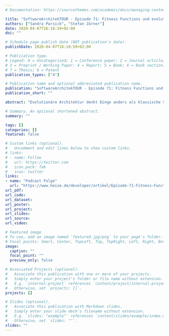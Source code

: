 ```yaml
---
# Documentation: https://sourcethemes.com/academic/docs/managing-content/

title: "SoftwareArchitekTOUR - Episode 71: Fitness Functions und evolutionäre Architektur"
authors: ["Sandra Parsick", "Stefan Zörner"]
date: 2020-04-07T16:18:59+02:00
doi: ""

# Schedule page publish date (NOT publication's date).
publishDate: 2020-04-07T16:18:59+02:00

# Publication type.
# Legend: 0 = Uncategorized; 1 = Conference paper; 2 = Journal article;
# 3 = Preprint / Working Paper; 4 = Report; 5 = Book; 6 = Book section;
# 7 = Thesis; 8 = Patent
publication_types: ["4"]

# Publication name and optional abbreviated publication name.
publication: "SoftwareArchitekTOUR - Episode 71: Fitness Functions und evolutionäre Architektur"
publication_short: ""

abstract: "Evolutionäre Architektur denkt Dinge anders als klassische Softwarearchitektur. So lädt sie Teams zu Anpassungen ihrer Lösungsansätze an neue Gegebenheiten geradezu ein. Aber taugen die neuen Ideen? Wie testet man überhaupt Softwarearchitektur? In dieser Folge diskutieren Sandra Parsick und Stefan Zörner Fitness Functions als eine Möglichkeit, um als Team frühzeitig und im Extremfall sogar automatisch Rückmeldung über die Wirkung der Architektur zu erhalten. "

# Summary. An optional shortened abstract.
summary: ""

tags: []
categories: []
featured: false

# Custom links (optional).
#   Uncomment and edit lines below to show custom links.
# links:
# - name: Follow
#   url: https://twitter.com
#   icon_pack: fab
#   icon: twitter
links:
- name: "Podcast Folge"
  url: "https://www.heise.de/developer/artikel/Episode-71-Fitness-Functions-und-evolutionaere-Architektur-4687051.html"
url_pdf:
url_code:
url_dataset:
url_poster:
url_project:
url_slides:
url_source:
url_video:

# Featured image
# To use, add an image named `featured.jpg/png` to your page's folder.
# Focal points: Smart, Center, TopLeft, Top, TopRight, Left, Right, BottomLeft, Bottom, BottomRight.
image:
  caption: ""
  focal_point: ""
  preview_only: false

# Associated Projects (optional).
#   Associate this publication with one or more of your projects.
#   Simply enter your project's folder or file name without extension.
#   E.g. `internal-project` references `content/project/internal-project/index.md`.
#   Otherwise, set `projects: []`.
projects: []

# Slides (optional).
#   Associate this publication with Markdown slides.
#   Simply enter your slide deck's filename without extension.
#   E.g. `slides: "example"` references `content/slides/example/index.md`.
#   Otherwise, set `slides: ""`.
slides: ""
---
```

